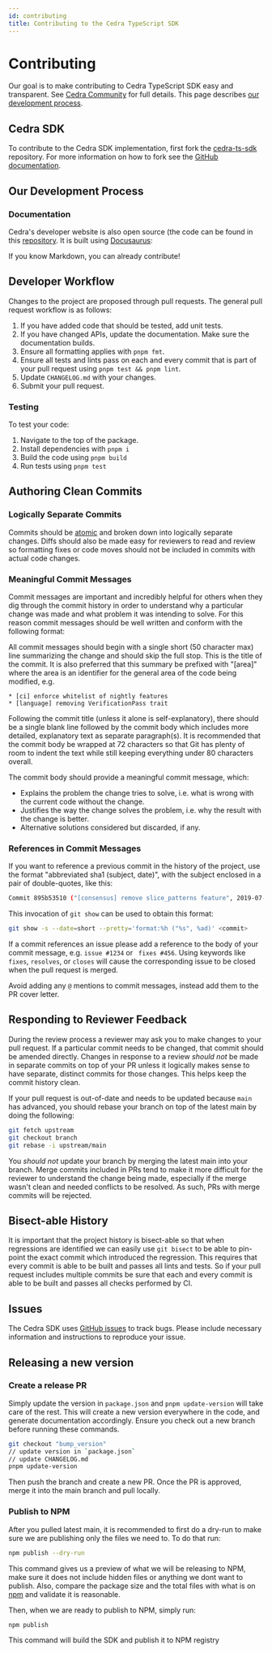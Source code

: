 ```yaml
---
id: contributing
title: Contributing to the Cedra TypeScript SDK
---
```


# Contributing

Our goal is to make contributing to Cedra TypeScript SDK easy and transparent. See [Cedra Community](https://cedra.dev/community)
for full details. This page describes [our development process](#our-development-process).

## Cedra SDK

To contribute to the Cedra SDK implementation, first fork the [cedra-ts-sdk](https://github.com/cedra-labs/cedra-ts-sdk)
repository. For more information on how to fork see the [GitHub documentation](https://docs.github.com/en/get-started/quickstart/fork-a-repo).

## Our Development Process

### Documentation

Cedra's developer website is also open source (the code can be found in this
[repository](https://github.com/cedra-labs/cedra-network/tree/main/developers-docs-site/). It is built using
[Docusaurus](https://docusaurus.io/):

If you know Markdown, you can already contribute!

## Developer Workflow

Changes to the project are proposed through pull requests. The general pull request workflow is as follows:

1. If you have added code that should be tested, add unit tests.
2. If you have changed APIs, update the documentation. Make sure the documentation builds.
3. Ensure all formatting applies with `pnpm fmt`.
4. Ensure all tests and lints pass on each and every commit that is part of your pull request using `pnpm test && pnpm lint`.
5. Update `CHANGELOG.md` with your changes.
6. Submit your pull request.

### Testing

To test your code:

1. Navigate to the top of the package.
2. Install dependencies with `pnpm i`
3. Build the code using `pnpm build`
4. Run tests using `pnpm test`

## Authoring Clean Commits

### Logically Separate Commits

Commits should be [atomic](https://en.wikipedia.org/wiki/Atomic_commit#Atomic_commit_convention) and broken down into
logically separate changes. Diffs should also be made easy for reviewers to read and review so formatting fixes or code
moves should not be included in commits with actual code changes.

### Meaningful Commit Messages

Commit messages are important and incredibly helpful for others when they dig through the commit history in order to
understand why a particular change was made and what problem it was intending to solve. For this reason commit messages
should be well written and conform with the following format:

All commit messages should begin with a single short (50 character max) line summarizing the change and should skip the
full stop. This is the title of the commit. It is also preferred that this summary be prefixed with "[area]" where the
area is an identifier for the general area of the code being modified, e.g.

```
* [ci] enforce whitelist of nightly features
* [language] removing VerificationPass trait
```

Following the commit title (unless it alone is self-explanatory), there should be a single blank line followed by the
commit body which includes more detailed, explanatory text as separate paragraph(s). It is recommended that the commit
body be wrapped at 72 characters so that Git has plenty of room to indent the text while still keeping everything under
80 characters overall.

The commit body should provide a meaningful commit message, which:

- Explains the problem the change tries to solve, i.e. what is wrong with the current code without the change.
- Justifies the way the change solves the problem, i.e. why the result with the change is better.
- Alternative solutions considered but discarded, if any.

### References in Commit Messages

If you want to reference a previous commit in the history of the project, use the format "abbreviated sha1 (subject,
date)", with the subject enclosed in a pair of double-quotes, like this:

```bash
Commit 895b53510 ("[consensus] remove slice_patterns feature", 2019-07-18) noticed that ...
```

This invocation of `git show` can be used to obtain this format:

```bash
git show -s --date=short --pretty='format:%h ("%s", %ad)' <commit>
```

If a commit references an issue please add a reference to the body of your commit message, e.g. `issue #1234` or `
fixes #456`. Using keywords like `fixes`, `resolves`, or `closes` will cause the corresponding issue to be closed when
the pull request is merged.

Avoid adding any `@` mentions to commit messages, instead add them to the PR cover letter.

## Responding to Reviewer Feedback

During the review process a reviewer may ask you to make changes to your pull request. If a particular commit needs to
be changed, that commit should be amended directly. Changes in response to a review _should not_ be made in separate
commits on top of your PR unless it logically makes sense to have separate, distinct commits for those changes. This
helps keep the commit history clean.

If your pull request is out-of-date and needs to be updated because `main` has advanced, you should rebase your branch
on top of the latest main by doing the following:

```bash
git fetch upstream
git checkout branch
git rebase -i upstream/main
```

You _should not_ update your branch by merging the latest main into your branch. Merge commits included in PRs tend to
make it more difficult for the reviewer to understand the change being made, especially if the merge wasn't clean and
needed conflicts to be resolved. As such, PRs with merge commits will be rejected.

## Bisect-able History

It is important that the project history is bisect-able so that when regressions are identified we can easily use
`git bisect` to be able to pin-point the exact commit which introduced the regression. This requires that every commit
is able to be built and passes all lints and tests. So if your pull request includes multiple commits be sure that each
and every commit is able to be built and passes all checks performed by CI.

## Issues

The Cedra SDK uses [GitHub issues](https://github.com/cedra-labs/cedra-ts-sdk/issues) to track bugs. Please include
necessary information and instructions to reproduce your issue.

## Releasing a new version

### Create a release PR

Simply update the version in `package.json` and `pnpm update-version` will take care of the rest. This will create a new
version everywhere in the code, and generate documentation accordingly. Ensure you check out a new branch before running
these commands.

```bash
git checkout "bump_version"
// update version in `package.json`
// update CHANGELOG.md
pnpm update-version
```

Then push the branch and create a new PR. Once the PR is approved, merge it into the main branch and pull locally.

### Publish to NPM

After you pulled latest main, it is recommended to first do a dry-run to make sure we are publishing only the files we need to. To do that run:

```bash
npm publish --dry-run
```

This command gives us a preview of what we will be releasing to NPM, make sure it does not include hidden files or anything we dont want to publish. Also, compare the package size and the total files with what is on [npm](https://www.npmjs.com/package/@cedra-labs/ts-sdk) and validate it is reasonable.

Then, when we are ready to publish to NPM, simply run:

```bash
npm publish
```

This command will build the SDK and publish it to NPM registry
